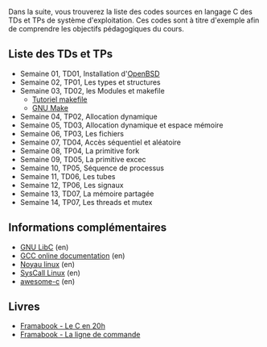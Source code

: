 Dans la suite, vous trouverez la liste des codes sources en langage C des TDs et TPs de système d'exploitation.
Ces codes sont à titre d'exemple afin de comprendre les objectifs pédagogiques du cours.

## Liste des TDs et TPs

* Semaine 01, TD01, Installation d'[OpenBSD](https://www.openbsd.org/faq/index.html)
* Semaine 02, TP01, Les types et structures
* Semaine 03, TD02, les Modules et makefile
    * [Tutoriel makefile](https://www.grafikart.fr/tutoriels/linux/makefile-953)
    * [GNU Make](https://www.gnu.org/software/make/manual/make.html)
* Semaine 04, TP02, Allocation dynamique
* Semaine 05, TD03, Allocation dynamique et espace mémoire
* Semaine 06, TP03, Les fichiers
* Semaine 07, TD04, Accès séquentiel et aléatoire
* Semaine 08, TP04, La primitive fork
* Semaine 09, TD05, La primitive excec
* Semaine 10, TP05, Séquence de processus
* Semaine 11, TD06, Les tubes
* Semaine 12, TP06, Les signaux
* Semaine 13, TD07, La mémoire partagée
* Semaine 14, TP07, Les threads et mutex

## Informations complémentaires

* [GNU LibC](https://www.gnu.org/software/libc/manual/html_mono/libc.html) (en)
* [GCC online documentation](https://gcc.gnu.org/onlinedocs/) (en)
* [Noyau linux](https://www.kernel.org/) (en)
* [SysCall Linux](http://syscalls.kernelgrok.com/) (en)
* [awesome-c](https://github.com/aleksandar-todorovic/awesome-c#build-systems) (en)

## Livres

* [Framabook - Le C en 20h](https://framabook.org/docs/c20h/C20H_integrale_creative-commons-by-saV2_AOUT2013.pdf)
* [Framabook - La ligne de commande](https://framabook.org/docs/c20h/C20H_integrale_creative-commons-by-saV2_AOUT2013.pdf)
